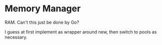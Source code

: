 Memory Manager
==============

RAM. Can't this just be done by Go?

I guess at first implement as wrapper around new, then switch to pools as necessary.
